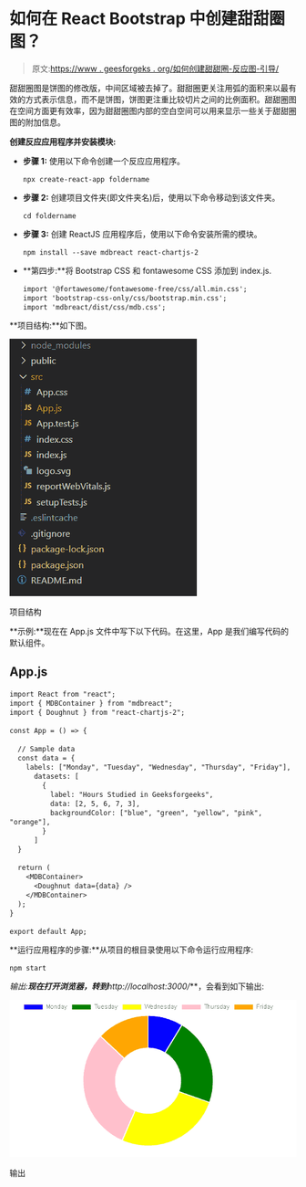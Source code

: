 # 如何在 React Bootstrap 中创建甜甜圈图？

> 原文:[https://www . geesforgeks . org/如何创建甜甜圈-反应图-引导/](https://www.geeksforgeeks.org/how-to-create-doughnut-chart-in-react-bootstrap/)

甜甜圈图是饼图的修改版，中间区域被去掉了。甜甜圈更关注用弧的面积来以最有效的方式表示信息，而不是饼图，饼图更注重比较切片之间的比例面积。甜甜圈图在空间方面更有效率，因为甜甜圈图内部的空白空间可以用来显示一些关于甜甜圈图的附加信息。

**创建反应应用程序并安装模块:**

*   **步骤 1:** 使用以下命令创建一个反应应用程序。

    ```
    npx create-react-app foldername
    ```

*   **步骤 2:** 创建项目文件夹(即文件夹名)后，使用以下命令移动到该文件夹。

    ```
    cd foldername
    ```

*   **步骤 3:** 创建 ReactJS 应用程序后，使用以下命令安装所需的模块。

    ```
    npm install --save mdbreact react-chartjs-2
    ```

*   **第四步:**将 Bootstrap CSS 和 fontawesome CSS 添加到 index.js.

    ```
    import '@fortawesome/fontawesome-free/css/all.min.css';  
    import 'bootstrap-css-only/css/bootstrap.min.css';  
    import 'mdbreact/dist/css/mdb.css';
    ```

**项目结构:**如下图。

![](img/f04ae0d8b722a9fff0bd9bd138b29c23.png)

项目结构

**示例:**现在在 App.js 文件中写下以下代码。在这里，App 是我们编写代码的默认组件。

## App.js

```
import React from "react";
import { MDBContainer } from "mdbreact";
import { Doughnut } from "react-chartjs-2";

const App = () => {

  // Sample data
  const data = {
    labels: ["Monday", "Tuesday", "Wednesday", "Thursday", "Friday"],
      datasets: [
        {
          label: "Hours Studied in Geeksforgeeks",
          data: [2, 5, 6, 7, 3],
          backgroundColor: ["blue", "green", "yellow", "pink", "orange"],
        }
      ]
  }

  return (
    <MDBContainer>
      <Doughnut data={data} />
    </MDBContainer>
  );
}

export default App;
```

**运行应用程序的步骤:**从项目的根目录使用以下命令运行应用程序:

```
npm start
```

**输出:**现在打开浏览器，转到***http://localhost:3000/***，会看到如下输出:

![](img/afbdc865194da211178eb769e705c42a.png)

输出